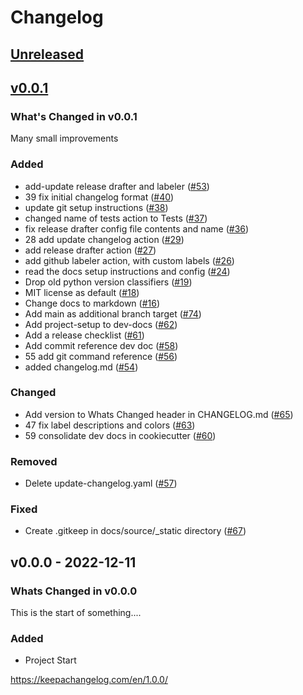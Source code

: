 # Changelog
<!-- markdownlint-disable MD024 -->
<!-- changelog-start -->

## [Unreleased](https://github.com/DonalChilde/cookiecutter-python-base/v0.0.1...refs/heads/dev)
<!-- Dont forget to:
    - Update the Unreleased compare version to latest release tag
    - Update compare/_previous_version_tag_ 
    - Delete <a></a> tag 
    - Update issues and pull requests as needed.-->
<!-- Copy paste release notes below here -->
<!-- scriv-insert-here -->

## [v0.0.1](https://github.com/DonalChilde/cookiecutter-python-base/compare/v0.0.0...v0.0.1)

### What's Changed in v0.0.1

Many small improvements

### Added

- add-update release drafter and labeler ([#53](https://github.com/DonalChilde/cookiecutter-python-base/pull/53))
- 39 fix initial changelog format ([#40](https://github.com/DonalChilde/cookiecutter-python-base/pull/40))
- update git setup instructions ([#38](https://github.com/DonalChilde/cookiecutter-python-base/pull/38))
- changed name of tests action to Tests ([#37](https://github.com/DonalChilde/cookiecutter-python-base/pull/37))
- fix release drafter config file contents and name ([#36](https://github.com/DonalChilde/cookiecutter-python-base/pull/36))
- 28 add update changelog action ([#29](https://github.com/DonalChilde/cookiecutter-python-base/pull/29))
- add release drafter action ([#27](https://github.com/DonalChilde/cookiecutter-python-base/pull/27))
- add github labeler action, with custom labels ([#26](https://github.com/DonalChilde/cookiecutter-python-base/pull/26))
- read the docs setup instructions and config ([#24](https://github.com/DonalChilde/cookiecutter-python-base/pull/24))
- Drop old python version classifiers ([#19](https://github.com/DonalChilde/cookiecutter-python-base/pull/19))
- MIT license as default ([#18](https://github.com/DonalChilde/cookiecutter-python-base/pull/18))
- Change docs to markdown ([#16](https://github.com/DonalChilde/cookiecutter-python-base/pull/16))
- Add main as additional branch target ([#74](https://github.com/DonalChilde/cookiecutter-python-base/pull/74))
- Add project-setup to dev-docs ([#62](https://github.com/DonalChilde/cookiecutter-python-base/pull/62))
- Add a release checklist ([#61](https://github.com/DonalChilde/cookiecutter-python-base/pull/61))
- Add commit reference dev doc ([#58](https://github.com/DonalChilde/cookiecutter-python-base/pull/58))
- 55 add git command reference ([#56](https://github.com/DonalChilde/cookiecutter-python-base/pull/56))
- added changelog.md ([#54](https://github.com/DonalChilde/cookiecutter-python-base/pull/54))

### Changed

- Add version to Whats Changed header in CHANGELOG.md ([#65](https://github.com/DonalChilde/cookiecutter-python-base/pull/65))
- 47 fix label descriptions and colors ([#63](https://github.com/DonalChilde/cookiecutter-python-base/pull/63))
- 59 consolidate dev docs in cookiecutter ([#60](https://github.com/DonalChilde/cookiecutter-python-base/pull/60))

### Removed

- Delete update-changelog.yaml ([#57](https://github.com/DonalChilde/cookiecutter-python-base/pull/57))

### Fixed

- Create .gitkeep in docs/source/_static directory ([#67](https://github.com/DonalChilde/cookiecutter-python-base/pull/67))

## v0.0.0 - 2022-12-11

### Whats Changed in v0.0.0

This is the start of something....

### Added

- Project Start

<https://keepachangelog.com/en/1.0.0/>

<!-- changelog-end -->